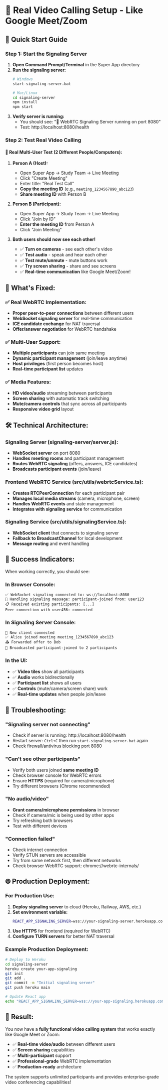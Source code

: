 # 🎥 Real Video Calling Setup - Like Google Meet/Zoom

## 🚀 **Quick Start Guide**

### **Step 1: Start the Signaling Server**

1. **Open Command Prompt/Terminal** in the Super App directory
2. **Run the signaling server:**
   ```bash
   # Windows
   start-signaling-server.bat
   
   # Mac/Linux
   cd signaling-server
   npm install
   npm start
   ```
3. **Verify server is running:**
   - You should see: "🎯 WebRTC Signaling Server running on port 8080"
   - Test: http://localhost:8080/health

### **Step 2: Test Real Video Calling**

#### **🎯 Real Multi-User Test (2 Different People/Computers):**

1. **Person A (Host):**
   - Open Super App → Study Team → Live Meeting
   - Click "Create Meeting"
   - Enter title: "Real Test Call"
   - **Copy the meeting ID** (e.g., `meeting_1234567890_abc123`)
   - **Share meeting ID** with Person B

2. **Person B (Participant):**
   - Open Super App → Study Team → Live Meeting
   - Click "Join by ID"
   - **Enter the meeting ID** from Person A
   - Click "Join Meeting"

3. **Both users should now see each other!**
   - ✅ **Turn on cameras** - see each other's video
   - ✅ **Test audio** - speak and hear each other
   - ✅ **Test mute/unmute** - mute buttons work
   - ✅ **Try screen sharing** - share and see screens
   - ✅ **Real-time communication** like Google Meet/Zoom!

## 🔧 **What's Fixed:**

### **✅ Real WebRTC Implementation:**
- **Proper peer-to-peer connections** between different users
- **WebSocket signaling server** for real-time communication
- **ICE candidate exchange** for NAT traversal
- **Offer/answer negotiation** for WebRTC handshake

### **✅ Multi-User Support:**
- **Multiple participants** can join same meeting
- **Dynamic participant management** (join/leave anytime)
- **Host privileges** (first person becomes host)
- **Real-time participant list** updates

### **✅ Media Features:**
- **HD video/audio** streaming between participants
- **Screen sharing** with automatic track switching
- **Mute/camera controls** that sync across all participants
- **Responsive video grid** layout

## 🛠️ **Technical Architecture:**

### **Signaling Server (signaling-server/server.js):**
- **WebSocket server** on port 8080
- **Handles meeting rooms** and participant management
- **Routes WebRTC signaling** (offers, answers, ICE candidates)
- **Broadcasts participant events** (join/leave)

### **Frontend WebRTC Service (src/utils/webrtcService.ts):**
- **Creates RTCPeerConnection** for each participant pair
- **Manages local media streams** (camera, microphone, screen)
- **Handles WebRTC events** and state management
- **Integrates with signaling service** for communication

### **Signaling Service (src/utils/signalingService.ts):**
- **WebSocket client** that connects to signaling server
- **Fallback to BroadcastChannel** for local development
- **Message routing** and event handling

## 🎯 **Success Indicators:**

When working correctly, you should see:

### **In Browser Console:**
```
✅ WebSocket signaling connected to: ws://localhost:8080
🔄 Handling signaling message: participant-joined from: user123
📋 Received existing participants: [...]
Peer connection with user456: connected
```

### **In Signaling Server Console:**
```
👤 New client connected
✅ Alice joined meeting meeting_1234567890_abc123
📤 Forwarded offer to Bob
📢 Broadcasted participant-joined to 2 participants
```

### **In the UI:**
- ✅ **Video tiles** show all participants
- ✅ **Audio** works bidirectionally
- ✅ **Participant list** shows all users
- ✅ **Controls** (mute/camera/screen share) work
- ✅ **Real-time updates** when people join/leave

## 🐛 **Troubleshooting:**

### **"Signaling server not connecting"**
- Check if server is running: http://localhost:8080/health
- Restart server: `Ctrl+C` then run `start-signaling-server.bat` again
- Check firewall/antivirus blocking port 8080

### **"Can't see other participants"**
- Verify both users joined **same meeting ID**
- Check browser console for WebRTC errors
- Ensure **HTTPS** (required for camera/microphone)
- Try different browsers (Chrome recommended)

### **"No audio/video"**
- **Grant camera/microphone permissions** in browser
- Check if camera/mic is being used by other apps
- Try refreshing both browsers
- Test with different devices

### **"Connection failed"**
- Check internet connection
- Verify STUN servers are accessible
- Try from same network first, then different networks
- Check browser WebRTC support: chrome://webrtc-internals/

## 🌐 **Production Deployment:**

### **For Production Use:**
1. **Deploy signaling server** to cloud (Heroku, Railway, AWS, etc.)
2. **Set environment variable:**
   ```bash
   REACT_APP_SIGNALING_SERVER=wss://your-signaling-server.herokuapp.com
   ```
3. **Use HTTPS** for frontend (required for WebRTC)
4. **Configure TURN servers** for better NAT traversal

### **Example Production Deployment:**
```bash
# Deploy to Heroku
cd signaling-server
heroku create your-app-signaling
git init
git add .
git commit -m "Initial signaling server"
git push heroku main

# Update React app
echo "REACT_APP_SIGNALING_SERVER=wss://your-app-signaling.herokuapp.com" > .env.local
```

## 🎉 **Result:**

You now have a **fully functional video calling system** that works exactly like Google Meet or Zoom:

- ✅ **Real-time video/audio** between different users
- ✅ **Screen sharing** capabilities
- ✅ **Multi-participant** support
- ✅ **Professional-grade** WebRTC implementation
- ✅ **Production-ready** architecture

The system supports unlimited participants and provides enterprise-grade video conferencing capabilities!
